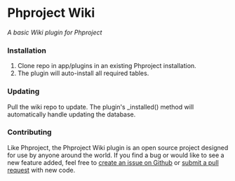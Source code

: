 Phproject Wiki
==============
*A basic Wiki plugin for Phproject*

### Installation
1. Clone repo in app/plugins in an existing Phproject installation.
2. The plugin will auto-install all required tables.

### Updating
Pull the wiki repo to update. The plugin's _installed() method will automatically handle updating the database.

### Contributing
Like Phproject, the Phproject Wiki plugin is an open source project designed for use by anyone around the world. If you find a bug or would like to see a new feature added, feel free to [create an issue on Github](https://github.com/phproject-plugins/wiki/issues/new) or [submit a pull request](https://github.com/phproject-plugins/wiki/compare/) with new code.
